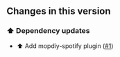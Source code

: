 ## Changes in this version

### ⬆️ Dependency updates

- ⬆️ Add mopdiy-spotify plugin ([#1](https://github.com/dominiciroco/mopidy/pull/1))
